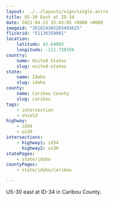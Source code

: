 ```yaml
---
layout: ../../layouts/sign/single.astro
title: US-30 East at ID-34
date: 2021-04-23 15:43:05 +0000 +0000
imageid: "351824305203493625"
flickrid: "51136350001"
location:
    latitude: 42.64903
    longitude: -111.730156
country:
    name: United States
    slug: united-states
state:
    name: Idaho
    slug: idaho
county:
    name: Caribou County
    slug: caribou
tags:
    - intersection
    - shield
highway:
    - id34
    - us30
intersections:
    - highway1: id34
      highway2: us30
statePages:
    - state/idaho
countyPages:
    - state/idaho/caribou

---
```

US-30 east at ID-34 in Caribou County.